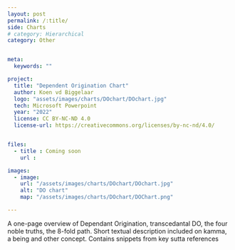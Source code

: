 ```yaml
---
layout: post
permalink: /:title/
side: Charts
# category: Hierarchical
category: Other


meta:
  keywords: ""

project:
  title: "Dependent Origination Chart"
  author: Koen vd Biggelaar
  logo: "assets/images/charts/DOchart/DOchart.jpg"
  tech: Microsoft Powerpoint
  year: "2022"
  license: CC BY-NC-ND 4.0
  license-url: https://creativecommons.org/licenses/by-nc-nd/4.0/


files:
  - title : Coming soon
    url :

images:
  - image:
    url: "/assets/images/charts/DOchart/DOchart.jpg"
    alt: "DO chart"
    map: "/assets/images/charts/DOchart/DOChart.png"

---
```

A one-page overview of Dependant Origination, transcedantal DO,
the four noble truths, the 8-fold path. Short textual description included on kamma, a being and other concept.
Contains snippets from key sutta references
